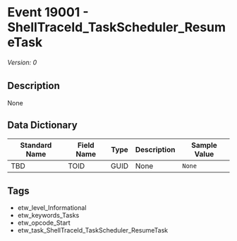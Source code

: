 # Event 19001 - ShellTraceId_TaskScheduler_ResumeTask
###### Version: 0

## Description
None

## Data Dictionary
|Standard Name|Field Name|Type|Description|Sample Value|
|---|---|---|---|---|
|TBD|TOID|GUID|None|`None`|

## Tags
* etw_level_Informational
* etw_keywords_Tasks
* etw_opcode_Start
* etw_task_ShellTraceId_TaskScheduler_ResumeTask